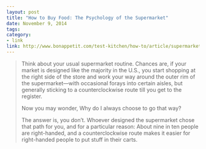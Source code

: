 ```yaml
---
layout: post
title: "How to Buy Food: The Psychology of the Supermarket"
date: November 9, 2014
tags:
category:
- link
link: http://www.bonappetit.com/test-kitchen/how-to/article/supermarket-psychology
---
```


> Think about your usual supermarket routine. Chances are, if your market is designed like the majority in the U.S., you start shopping at the right side of the store and work your way around the outer rim of the supermarket—with occasional forays into certain aisles, but generally sticking to a counterclockwise route till you get to the register.
> 
> Now you may wonder, Why do I always choose to go that way?
> 
> The answer is, you don’t. Whoever designed the supermarket chose that path for you, and for a particular reason: About nine in ten people are right-handed, and a counterclockwise route makes it easier for right-handed people to put stuff in their carts.
